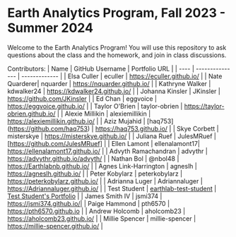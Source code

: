 # Earth Analytics Program, Fall 2023 - Summer 2024

Welcome to the Earth Analytics Program! You will use this repository to ask questions about the class and the homework, and join in class discussions.

Contributors:
| Name | GitHub Username | Portfolio URL |
| ---- | --------------- | ------------- |
| Elsa Culler | eculler | https://eculler.github.io/ |
| Nate Quarderer| nquarder | https://nquarder.github.io/ |
| Kathryne Walker | kdwalker24 | https://kdwalker24.github.io/ |
| Johanna Kinsler | JKinsler | https://github.com/JKinsler |
| Ed Chan | eggvoice | https://eggvoice.github.io/ |
| Taylor O'Brien | taylor-obrien | https://taylor-obrien.github.io/ |
| Alexie Millikin | alexiemillikin | https://alexiemillikin.github.io/ |
| Aziz Mujahid | [haq753] (https://github.com/haq753) | https://haq753.github.io/ |
| Skye Corbett | misterskye | https://misterskye.github.io/ |
| Juliana Ruef | JulesMRuef | [https://github.com/JulesMRuef] |
| Ellen Lamont | ellenalamont17| https://ellenalamont17.github.io/ |
| Advyth Ramachandran | advythr | https://advythr.github.io/advyth/ |
| Nathan Bol | @nbol48 | https://Earthlabnb.github.io/ |
| Agnes Link-Harrington | agneslh | https://agneslh.github.io/ |
| Peter Kobylarz | peterkobylarz | https://peterkobylarz.github.io/ |
| Adrianna Luger | Adriannaluger | https://Adriannaluger.github.io/ |
| Test Student | [earthlab-test-student](https://github.com/earthlab-test-student) | [Test Student's Portfolio](https://earthlab-test-student.github.io/) |
| James Smith IV | jsmi374 | https://jsmi374.github.io/|
| Paige Hammond | pth6570 | https://pth6570.github.io |
| Andrew Holcomb | aholcomb23 | https://aholcomb23.github.io/ |
| Millie Spencer | millie-spencer | https://millie-spencer.github.io/ | 
